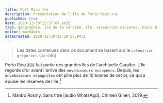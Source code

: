 ```yaml
---
title: Port Rico 🇵🇷
description: Présentation de l'île de Porto Rico 🇵🇷
published: true
date: 2020-12-30T22:37:07.663Z
tags: géographie, île de la caraïbe, île, ressources minières, mines d'or, or, mines d'or caraïbéennes, or des caraïbes, or caraïbéen, mines d'or des caraïbes, porto rico 🇵🇷, or de porto rico 🇵🇷, mines d'or de porto rico 🇵🇷, invasion européenne, invasion espagnole, envahisseurs espagnoles, île de porto rico 🇵🇷
editor: markdown
dateCreated: 2020-12-30T22:29:55.947Z
---
```


> Les dates contenues dans ce document se basent sur le `calendrier grégorien`.
{.is-info}

Porto Rico 🇵🇷 fait partie des grandes îles de l'archipelle Caraïbe.
L'île regorde d'or avant l'arrivé des `envahisseurs européens`. Depuis, les `envahisseurs espagnoles` ont pillé plus de 10 tonnes de cet or, ce qui a épuisé les réserves de l'île.[^1]

[^1]: Manbo Rosmy. Sans titre [audio WhatsApp]. Chimen Ginen, 2019.
